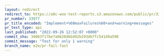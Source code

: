 ```yaml
---
layout: redirect
redirect_to: https://a8c-woo-test-reports.s3.amazonaws.com/public/pr/33977/api/index.html
pr_number: 33977
pr_title_encoded: "Implement+%60maxFailures%60+and+warning+messages"
pr_test_type: api
last_published: "2022-09-26 12:52:07 +0000"
commit_sha: 34063f17be7a8620dbb492b293db7fc541d9a598
commit_message: "Test for only 1 warning"
branch_name: e2e/pr-fail-fast
---
```

